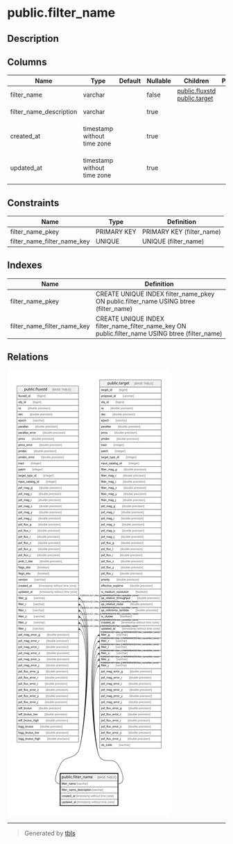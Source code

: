 # public.filter_name

## Description

## Columns

| Name | Type | Default | Nullable | Children | Parents | Comment |
| ---- | ---- | ------- | -------- | -------- | ------- | ------- |
| filter_name | varchar |  | false | [public.fluxstd](public.fluxstd.md) [public.target](public.target.md) |  | Filter name (e.g., g_ps1) |
| filter_name_description | varchar |  | true |  |  | Description of the filter |
| created_at | timestamp without time zone |  | true |  |  | Creation time [YYYY-MM-DDThh:mm:ss] (UTC) |
| updated_at | timestamp without time zone |  | true |  |  | Update time [YYYY-MM-DDThh:mm:ss] (UTC) |

## Constraints

| Name | Type | Definition |
| ---- | ---- | ---------- |
| filter_name_pkey | PRIMARY KEY | PRIMARY KEY (filter_name) |
| filter_name_filter_name_key | UNIQUE | UNIQUE (filter_name) |

## Indexes

| Name | Definition |
| ---- | ---------- |
| filter_name_pkey | CREATE UNIQUE INDEX filter_name_pkey ON public.filter_name USING btree (filter_name) |
| filter_name_filter_name_key | CREATE UNIQUE INDEX filter_name_filter_name_key ON public.filter_name USING btree (filter_name) |

## Relations

![er](public.filter_name.svg)

---

> Generated by [tbls](https://github.com/k1LoW/tbls)

